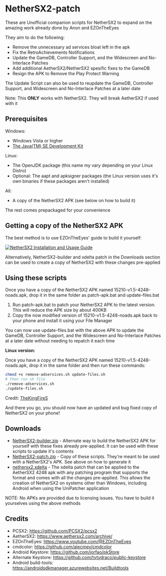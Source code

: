 # NetherSX2-patch
These are Unofficial companion scripts for NetherSX2 to expand on the amazing work already done by Anon and EZOnTheEyes

They aim to do the following:
* Remove the unnecessary ad services bloat left in the apk
* Fix the RetroAchievements Notifications
* Update the GameDB, Controller Support, and the Widescreen and No-Interlace Patches
* Add additional AetherSX2/NetherSX2 spesific fixes to the GameDB
* Resign the APK to Remove the Play Protect Warning

The Update Script can also be used to reupdate the GameDB, Controller Support, and Widescreen and No-Interlace Patches at a later date

Note: This **ONLY** works with NetherSX2. They will break AetherSX2 if used with it

## Prerequisites
Windows:
* Windows Vista or higher
* [The Java(TM) SE Development Kit](https://www.oracle.com/java/technologies/downloads/#jdk20-windows)

Linux:
* The OpenJDK package (this name my vary depending on your Linux Distro)
* Optional: The aapt and apksigner packages (the Linux version uses it's own binaries if these packages aren't installed)

All:
* A copy of the NetherSX2 APK (see below on how to build it)

The rest comes prepackaged for your convenience

## Getting a copy of the NetherSX2 APK
The best method is to use EZOnTheEyes' guide to build it yourself:

[![NetherSX2 Installation and Usage Guide](http://img.youtube.com/vi/2y3uRlYq4SY/0.jpg)](http://www.youtube.com/watch?v=2y3uRlYq4SY)

Alternatively, NetherSX2-builder and xdelta patch in the Downloads section can be used to create a copy of NetherSX2 with these changes pre-applied 

## Using these scripts
Once you have a copy of the NetherSX2 APK named 15210-v1.5-4248-noads.apk, drop it in the same folder as patch-apk.bat and update-files.bat
1. Run patch-apk.bat to patch your NetherSX2 APK to the latest version. This will reduce the APK size by about 400KB 
2. Copy the now modified version of 15210-v1.5-4248-noads.apk back to your phone and install it using your File Manager

You can now use update-files.bat with the above APK to update the GameDB, Controller Support, and the Widescreen and No-Interlace Patches at a later date without needing to repatch it each time

**Linux version:**

Once you have a copy of the NetherSX2 APK named 15210-v1.5-4248-noads.apk, drop it in the same folder and then run these commands:
```bash
chmod +x remove-adservices.sh update-files.sh
# then run sh file
./remove-adservices.sh
./update-files.sh
```
Credit: [TheKingFireS](https://github.com/TheKingFireS)

And there you go, you should now have an updated and bug fixed copy of NetherSX2 on your phone!

## Downloads
* [NetherSX2-builder.zip](https://github.com/Trixarian/NetherSX2-patch/releases/download/1.4/NetherSX2-builder.zip) - Alternate way to build the NetherSX2 APK for yourself with these fixes already pre-applied. It can be used with these scripts to update it's contents
* [NetherSX2-patch.zip](https://github.com/Trixarian/NetherSX2-patch/releases/download/1.4/NetherSX2-patch.zip) - Copy of these scripts. They're meant to be used with a NetherSX2's APK. See above on how to generate it
* [nethersx2.xdelta](https://github.com/Trixarian/NetherSX2-patch/releases/download/1.4/nethersx2.xdelta) - The xdelta patch that can be applied to the AetherSX2 4248 apk with any patching program that supports the format and comes with all the changes pre-applied. This allows the creation of NetherSX2 on systems other than Windows, including Android when using the UniPatcher application


NOTE: No APKs are provided due to licensing issues. You have to build it yourselves using the above methods

## Credits
* PCSX2: <https://github.com/PCSX2/pcsx2> 
* AetherSX2: <https://www.aethersx2.com/archive/> 
* EZOnTheEyes: <https://www.youtube.com/@EZOnTheEyes>
* cmdcolor: <https://github.com/alecmev/cmdcolor>
* Android Keystore: <https://github.com/jorfao/pkStore>
* Alternate Keystore: <https://github.com/tytydraco/public-keystore>
* Android build-tools: <https://androidsdkmanager.azurewebsites.net/Buildtools>
